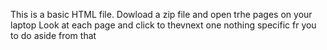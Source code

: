 This is a basic HTML file. Dowload a zip  file and open trhe pages on your laptop
Look at each page and click to thevnext one nothing specific fr you to do aside from that 
